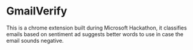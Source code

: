 # GmailVerify


This is a chrome extension built during Microsoft Hackathon, it classifies emails based on sentiment ad suggests better words to use in case the email sounds negative.
